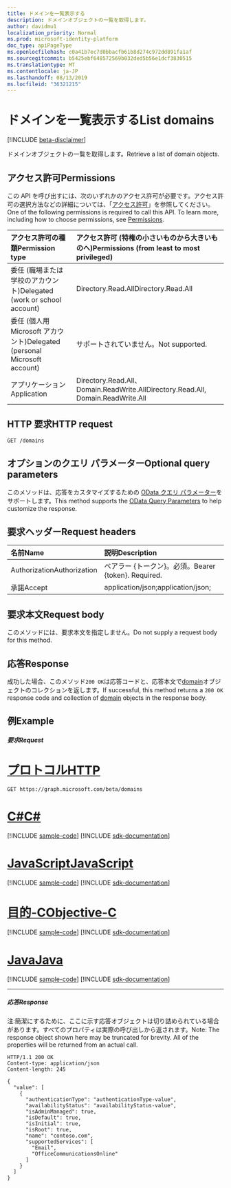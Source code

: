 ```yaml
---
title: ドメインを一覧表示する
description: ドメインオブジェクトの一覧を取得します。
author: davidmu1
localization_priority: Normal
ms.prod: microsoft-identity-platform
doc_type: apiPageType
ms.openlocfilehash: c0a41b7ec7d0bbacfb61b8d274c972dd891fa1af
ms.sourcegitcommit: b5425ebf648572569b032ded5b56e1dcf3830515
ms.translationtype: MT
ms.contentlocale: ja-JP
ms.lasthandoff: 08/13/2019
ms.locfileid: "36321215"
---
```

# <a name="list-domains"></a><span data-ttu-id="4bfa6-103">ドメインを一覧表示する</span><span class="sxs-lookup"><span data-stu-id="4bfa6-103">List domains</span></span>

[!INCLUDE [beta-disclaimer](../../includes/beta-disclaimer.md)]

<span data-ttu-id="4bfa6-104">ドメインオブジェクトの一覧を取得します。</span><span class="sxs-lookup"><span data-stu-id="4bfa6-104">Retrieve a list of domain objects.</span></span>

## <a name="permissions"></a><span data-ttu-id="4bfa6-105">アクセス許可</span><span class="sxs-lookup"><span data-stu-id="4bfa6-105">Permissions</span></span>
<span data-ttu-id="4bfa6-p101">この API を呼び出すには、次のいずれかのアクセス許可が必要です。アクセス許可の選択方法などの詳細については、「[アクセス許可](/graph/permissions-reference)」を参照してください。</span><span class="sxs-lookup"><span data-stu-id="4bfa6-p101">One of the following permissions is required to call this API. To learn more, including how to choose permissions, see [Permissions](/graph/permissions-reference).</span></span>

|<span data-ttu-id="4bfa6-108">アクセス許可の種類</span><span class="sxs-lookup"><span data-stu-id="4bfa6-108">Permission type</span></span>      | <span data-ttu-id="4bfa6-109">アクセス許可 (特権の小さいものから大きいものへ)</span><span class="sxs-lookup"><span data-stu-id="4bfa6-109">Permissions (from least to most privileged)</span></span>              |
|:--------------------|:---------------------------------------------------------|
|<span data-ttu-id="4bfa6-110">委任 (職場または学校のアカウント)</span><span class="sxs-lookup"><span data-stu-id="4bfa6-110">Delegated (work or school account)</span></span> | <span data-ttu-id="4bfa6-111">Directory.Read.All</span><span class="sxs-lookup"><span data-stu-id="4bfa6-111">Directory.Read.All</span></span>    |
|<span data-ttu-id="4bfa6-112">委任 (個人用 Microsoft アカウント)</span><span class="sxs-lookup"><span data-stu-id="4bfa6-112">Delegated (personal Microsoft account)</span></span> | <span data-ttu-id="4bfa6-113">サポートされていません。</span><span class="sxs-lookup"><span data-stu-id="4bfa6-113">Not supported.</span></span>    |
|<span data-ttu-id="4bfa6-114">アプリケーション</span><span class="sxs-lookup"><span data-stu-id="4bfa6-114">Application</span></span> | <span data-ttu-id="4bfa6-115">Directory.Read.All、Domain.ReadWrite.All</span><span class="sxs-lookup"><span data-stu-id="4bfa6-115">Directory.Read.All, Domain.ReadWrite.All</span></span> |

## <a name="http-request"></a><span data-ttu-id="4bfa6-116">HTTP 要求</span><span class="sxs-lookup"><span data-stu-id="4bfa6-116">HTTP request</span></span>
<!-- { "blockType": "ignored" } -->
```http
GET /domains
```
## <a name="optional-query-parameters"></a><span data-ttu-id="4bfa6-117">オプションのクエリ パラメーター</span><span class="sxs-lookup"><span data-stu-id="4bfa6-117">Optional query parameters</span></span>
<span data-ttu-id="4bfa6-118">このメソッドは、応答をカスタマイズするための [OData クエリ パラメーター](https://developer.microsoft.com/graph/docs/concepts/query_parameters)をサポートします。</span><span class="sxs-lookup"><span data-stu-id="4bfa6-118">This method supports the [OData Query Parameters](https://developer.microsoft.com/graph/docs/concepts/query_parameters) to help customize the response.</span></span>

## <a name="request-headers"></a><span data-ttu-id="4bfa6-119">要求ヘッダー</span><span class="sxs-lookup"><span data-stu-id="4bfa6-119">Request headers</span></span>
| <span data-ttu-id="4bfa6-120">名前</span><span class="sxs-lookup"><span data-stu-id="4bfa6-120">Name</span></span>      |<span data-ttu-id="4bfa6-121">説明</span><span class="sxs-lookup"><span data-stu-id="4bfa6-121">Description</span></span>|
|:----------|:----------|
| <span data-ttu-id="4bfa6-122">Authorization</span><span class="sxs-lookup"><span data-stu-id="4bfa6-122">Authorization</span></span>  | <span data-ttu-id="4bfa6-p102">ベアラー {トークン}。必須。</span><span class="sxs-lookup"><span data-stu-id="4bfa6-p102">Bearer {token}. Required.</span></span>|
| <span data-ttu-id="4bfa6-125">承諾</span><span class="sxs-lookup"><span data-stu-id="4bfa6-125">Accept</span></span>         | <span data-ttu-id="4bfa6-126">application/json;</span><span class="sxs-lookup"><span data-stu-id="4bfa6-126">application/json;</span></span> |

## <a name="request-body"></a><span data-ttu-id="4bfa6-127">要求本文</span><span class="sxs-lookup"><span data-stu-id="4bfa6-127">Request body</span></span>
<span data-ttu-id="4bfa6-128">このメソッドには、要求本文を指定しません。</span><span class="sxs-lookup"><span data-stu-id="4bfa6-128">Do not supply a request body for this method.</span></span>

## <a name="response"></a><span data-ttu-id="4bfa6-129">応答</span><span class="sxs-lookup"><span data-stu-id="4bfa6-129">Response</span></span>

<span data-ttu-id="4bfa6-130">成功した場合、このメソッド`200 OK`は応答コードと、応答本文で[domain](../resources/domain.md)オブジェクトのコレクションを返します。</span><span class="sxs-lookup"><span data-stu-id="4bfa6-130">If successful, this method returns a `200 OK` response code and collection of [domain](../resources/domain.md) objects in the response body.</span></span>
## <a name="example"></a><span data-ttu-id="4bfa6-131">例</span><span class="sxs-lookup"><span data-stu-id="4bfa6-131">Example</span></span>
##### <a name="request"></a><span data-ttu-id="4bfa6-132">要求</span><span class="sxs-lookup"><span data-stu-id="4bfa6-132">Request</span></span>


# <a name="httptabhttp"></a>[<span data-ttu-id="4bfa6-133">プロトコル</span><span class="sxs-lookup"><span data-stu-id="4bfa6-133">HTTP</span></span>](#tab/http)
<!-- {
  "blockType": "request",
  "name": "get_domains"
}-->
```http
GET https://graph.microsoft.com/beta/domains
```
# <a name="ctabcsharp"></a>[<span data-ttu-id="4bfa6-134">C#</span><span class="sxs-lookup"><span data-stu-id="4bfa6-134">C#</span></span>](#tab/csharp)
[!INCLUDE [sample-code](../includes/snippets/csharp/get-domains-csharp-snippets.md)]
[!INCLUDE [sdk-documentation](../includes/snippets/snippets-sdk-documentation-link.md)]

# <a name="javascripttabjavascript"></a>[<span data-ttu-id="4bfa6-135">JavaScript</span><span class="sxs-lookup"><span data-stu-id="4bfa6-135">JavaScript</span></span>](#tab/javascript)
[!INCLUDE [sample-code](../includes/snippets/javascript/get-domains-javascript-snippets.md)]
[!INCLUDE [sdk-documentation](../includes/snippets/snippets-sdk-documentation-link.md)]

# <a name="objective-ctabobjc"></a>[<span data-ttu-id="4bfa6-136">目的-C</span><span class="sxs-lookup"><span data-stu-id="4bfa6-136">Objective-C</span></span>](#tab/objc)
[!INCLUDE [sample-code](../includes/snippets/objc/get-domains-objc-snippets.md)]
[!INCLUDE [sdk-documentation](../includes/snippets/snippets-sdk-documentation-link.md)]

# <a name="javatabjava"></a>[<span data-ttu-id="4bfa6-137">Java</span><span class="sxs-lookup"><span data-stu-id="4bfa6-137">Java</span></span>](#tab/java)
[!INCLUDE [sample-code](../includes/snippets/java/get-domains-java-snippets.md)]
[!INCLUDE [sdk-documentation](../includes/snippets/snippets-sdk-documentation-link.md)]

---

##### <a name="response"></a><span data-ttu-id="4bfa6-138">応答</span><span class="sxs-lookup"><span data-stu-id="4bfa6-138">Response</span></span>
<span data-ttu-id="4bfa6-p103">注:簡潔にするために、ここに示す応答オブジェクトは切り詰められている場合があります。すべてのプロパティは実際の呼び出しから返されます。</span><span class="sxs-lookup"><span data-stu-id="4bfa6-p103">Note: The response object shown here may be truncated for brevity. All of the properties will be returned from an actual call.</span></span>
<!-- {
  "blockType": "response",
  "truncated": true,
  "@odata.type": "microsoft.graph.domain",
  "isCollection": true
} -->
```http
HTTP/1.1 200 OK
Content-type: application/json
Content-length: 245

{
  "value": [
    {
      "authenticationType": "authenticationType-value",
      "availabilityStatus": "availabilityStatus-value",
      "isAdminManaged": true,
      "isDefault": true,
      "isInitial": true,
      "isRoot": true,
      "name": "contoso.com",
      "supportedServices": [
        "Email",
        "OfficeCommunicationsOnline"
      ]
    }
  ]
}
```

<!-- uuid: 8fcb5dbc-d5aa-4681-8e31-b001d5168d79
2015-10-25 14:57:30 UTC -->
<!--
{
  "type": "#page.annotation",
  "description": "List domains",
  "keywords": "",
  "section": "documentation",
  "tocPath": "",
  "suppressions": [
  ]
}
-->
